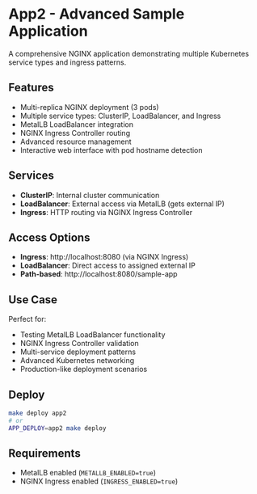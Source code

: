 # App2 - Advanced Sample Application

A comprehensive NGINX application demonstrating multiple Kubernetes service types and ingress patterns.

## Features
- Multi-replica NGINX deployment (3 pods)
- Multiple service types: ClusterIP, LoadBalancer, and Ingress
- MetalLB LoadBalancer integration
- NGINX Ingress Controller routing
- Advanced resource management
- Interactive web interface with pod hostname detection

## Services
- **ClusterIP**: Internal cluster communication
- **LoadBalancer**: External access via MetalLB (gets external IP)
- **Ingress**: HTTP routing via NGINX Ingress Controller

## Access Options
- **Ingress**: http://localhost:8080 (via NGINX Ingress)
- **LoadBalancer**: Direct access to assigned external IP
- **Path-based**: http://localhost:8080/sample-app

## Use Case
Perfect for:
- Testing MetalLB LoadBalancer functionality
- NGINX Ingress Controller validation
- Multi-service deployment patterns
- Advanced Kubernetes networking
- Production-like deployment scenarios

## Deploy
```bash
make deploy app2
# or
APP_DEPLOY=app2 make deploy
```

## Requirements
- MetalLB enabled (`METALLB_ENABLED=true`)
- NGINX Ingress enabled (`INGRESS_ENABLED=true`)
